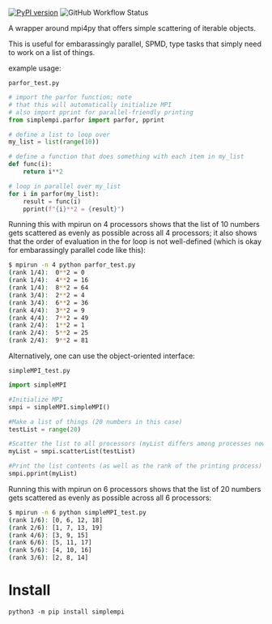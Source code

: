 [![PyPI version](https://badge.fury.io/py/simplempi.svg)](https://badge.fury.io/py/simplempi)
![GitHub Workflow Status](https://img.shields.io/github/actions/workflow/status/taobrienlbl/simplempi/main.yml?branch=main)

A wrapper around mpi4py that offers simple scattering of iterable objects.

This is useful for embarassingly parallel, SPMD, type tasks that simply need to work on a list of things.

example usage:

`parfor_test.py`
```python
# import the parfor function; note
# that this will automatically initialize MPI
# also import pprint for parallel-friendly printing
from simplempi.parfor import parfor, pprint

# define a list to loop over
my_list = list(range(10)) 

# define a function that does something with each item in my_list
def func(i):
    return i**2

# loop in parallel over my_list
for i in parfor(my_list):
    result = func(i)
    pprint(f"{i}**2 = {result}")
```

Running this with mpirun on 4 processors shows that the list of 10 numbers gets
scattered as evenly as possible across all 4 processors; it also shows that the order of evaluation in the for loop is not well-defined (which is okay for embarassingly parallel code like this):

```bash
$ mpirun -n 4 python parfor_test.py 
(rank 1/4):  0**2 = 0
(rank 1/4):  4**2 = 16
(rank 1/4):  8**2 = 64
(rank 3/4):  2**2 = 4
(rank 3/4):  6**2 = 36
(rank 4/4):  3**2 = 9
(rank 4/4):  7**2 = 49
(rank 2/4):  1**2 = 1
(rank 2/4):  5**2 = 25
(rank 2/4):  9**2 = 81
```

Alternatively, one can use the object-oriented interface:

`simpleMPI_test.py`
```python
import simpleMPI

#Initialize MPI 
smpi = simpleMPI.simpleMPI()

#Make a list of things (20 numbers in this case)
testList = range(20)

#Scatter the list to all processors (myList differs among processes now)
myList = smpi.scatterList(testList)

#Print the list contents (as well as the rank of the printing process)
smpi.pprint(myList)
```

Running this with mpirun on 6 processors shows that the list of 20 numbers gets
scattered as evenly as possible across all 6 processors:

```bash
$ mpirun -n 6 python simpleMPI_test.py 
(rank 1/6): [0, 6, 12, 18]
(rank 2/6): [1, 7, 13, 19]
(rank 4/6): [3, 9, 15]
(rank 6/6): [5, 11, 17]
(rank 5/6): [4, 10, 16]
(rank 3/6): [2, 8, 14]

```

# Install
`python3 -m pip install simplempi`